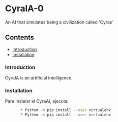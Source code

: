 # CyraIA-0
 An AI that simulates being a civilization called 'Cyras'

## Contents
 - [Introduction](#introduction)
 - [Installation](#installation)


### Introduction
 CyraIA is an artificial intelligence.

### Installation
 Para instalar el CyraAI, ejecuta:

 ```bash
        * Python -m pip install --user virtualenv
        * Python -m pip install --user virtualenv